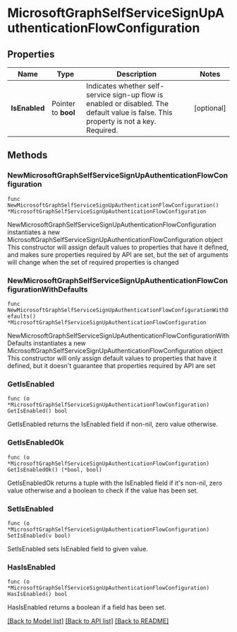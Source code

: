 # MicrosoftGraphSelfServiceSignUpAuthenticationFlowConfiguration

## Properties

Name | Type | Description | Notes
------------ | ------------- | ------------- | -------------
**IsEnabled** | Pointer to **bool** | Indicates whether self-service sign-up flow is enabled or disabled. The default value is false. This property is not a key. Required. | [optional] 

## Methods

### NewMicrosoftGraphSelfServiceSignUpAuthenticationFlowConfiguration

`func NewMicrosoftGraphSelfServiceSignUpAuthenticationFlowConfiguration() *MicrosoftGraphSelfServiceSignUpAuthenticationFlowConfiguration`

NewMicrosoftGraphSelfServiceSignUpAuthenticationFlowConfiguration instantiates a new MicrosoftGraphSelfServiceSignUpAuthenticationFlowConfiguration object
This constructor will assign default values to properties that have it defined,
and makes sure properties required by API are set, but the set of arguments
will change when the set of required properties is changed

### NewMicrosoftGraphSelfServiceSignUpAuthenticationFlowConfigurationWithDefaults

`func NewMicrosoftGraphSelfServiceSignUpAuthenticationFlowConfigurationWithDefaults() *MicrosoftGraphSelfServiceSignUpAuthenticationFlowConfiguration`

NewMicrosoftGraphSelfServiceSignUpAuthenticationFlowConfigurationWithDefaults instantiates a new MicrosoftGraphSelfServiceSignUpAuthenticationFlowConfiguration object
This constructor will only assign default values to properties that have it defined,
but it doesn't guarantee that properties required by API are set

### GetIsEnabled

`func (o *MicrosoftGraphSelfServiceSignUpAuthenticationFlowConfiguration) GetIsEnabled() bool`

GetIsEnabled returns the IsEnabled field if non-nil, zero value otherwise.

### GetIsEnabledOk

`func (o *MicrosoftGraphSelfServiceSignUpAuthenticationFlowConfiguration) GetIsEnabledOk() (*bool, bool)`

GetIsEnabledOk returns a tuple with the IsEnabled field if it's non-nil, zero value otherwise
and a boolean to check if the value has been set.

### SetIsEnabled

`func (o *MicrosoftGraphSelfServiceSignUpAuthenticationFlowConfiguration) SetIsEnabled(v bool)`

SetIsEnabled sets IsEnabled field to given value.

### HasIsEnabled

`func (o *MicrosoftGraphSelfServiceSignUpAuthenticationFlowConfiguration) HasIsEnabled() bool`

HasIsEnabled returns a boolean if a field has been set.


[[Back to Model list]](../README.md#documentation-for-models) [[Back to API list]](../README.md#documentation-for-api-endpoints) [[Back to README]](../README.md)


